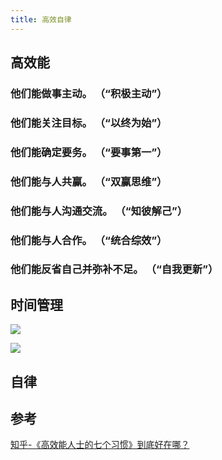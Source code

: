 ```yaml
---
title: 高效自律
---
```


## 高效能

### 他们能做事主动。 （“积极主动”）


### 他们能关注目标。 （“以终为始”）


### 他们能确定要务。 （“要事第一”）

### 他们能与人共赢。 （“双赢思维”）

### 他们能与人沟通交流。 （“知彼解己”）

### 他们能与人合作。 （“统合综效”）

### 他们能反省自己并弥补不足。 （“自我更新”）

## 时间管理

![](https://gimg2.baidu.com/image_search/src=http%3A%2F%2Fupload-images.jianshu.io%2Fupload_images%2F6647135-57241c41031b7d0d.png&refer=http%3A%2F%2Fupload-images.jianshu.io&app=2002&size=f9999,10000&q=a80&n=0&g=0n&fmt=jpeg?sec=1648880997&t=9d35b2bb5b5562b0776cffbe6aafed4c)


![](https://gimg2.baidu.com/image_search/src=http%3A%2F%2Fimage.woshipm.com%2Fwp-files%2F2020%2F07%2F02sRKPjSnHagdgJCr1UL.jpg&refer=http%3A%2F%2Fimage.woshipm.com&app=2002&size=f9999,10000&q=a80&n=0&g=0n&fmt=jpeg?sec=1648881046&t=04c4afa51b2f8d548d1a90493c0d346e)

## 自律






## 参考

[知乎-《高效能人士的七个习惯》到底好在哪？](https://www.zhihu.com/question/23448090)
